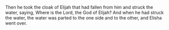 Then he took the cloak of Elijah that had fallen from him and struck the water, saying, Where is the Lord, the God of Elijah? And when he had struck the water, the water was parted to the one side and to the other, and Elisha went over.
